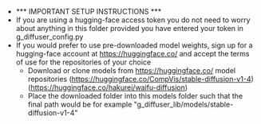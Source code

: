 - *** IMPORTANT SETUP INSTRUCTIONS ***
- If you are using a hugging-face access token you do not need to worry about anything in this folder provided you have entered your token in g_diffuser_config.py
- If you would prefer to use pre-downloaded model weights, sign up for a hugging-face account at https://huggingface.co/ and accept the terms of use for the repositories of your choice
	- Download or clone models from https://huggingface.co/ model repositories (https://huggingface.co/CompVis/stable-diffusion-v1-4) (https://huggingface.co/hakurei/waifu-diffusion)
	- Place the downloaded folder into this models folder such that the final path would be for example "g_diffuser_lib/models/stable-diffusion-v1-4"
